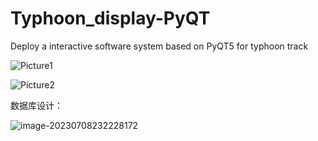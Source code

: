 # Typhoon_display-PyQT
Deploy a interactive software system based on PyQT5 for typhoon track

![Picture1](/Users/jiadong/Documents/GitHub/Typhoon_display-PyQT/photo/Picture1.png)

![Picture2](/Users/jiadong/Documents/GitHub/Typhoon_display-PyQT/photo/Picture2.png)

数据库设计：

![image-20230708232228172](/Users/jiadong/Documents/GitHub/Typhoon_display-PyQT/photo/code-structure.png)
